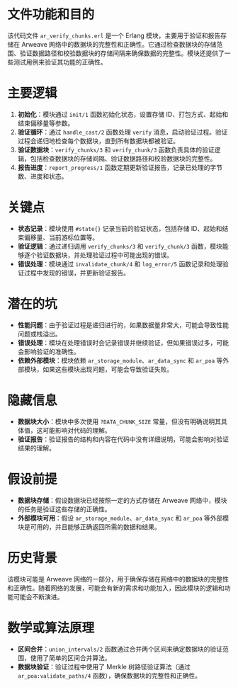# 文件功能和目的
该代码文件 `ar_verify_chunks.erl` 是一个 Erlang 模块，主要用于验证和报告存储在 Arweave 网络中的数据块的完整性和正确性。它通过检查数据块的存储范围、验证数据路径和校验数据块的存储间隔来确保数据的完整性。模块还提供了一些测试用例来验证其功能的正确性。

# 主要逻辑
1. **初始化**：模块通过 `init/1` 函数初始化状态，设置存储 ID、打包方式、起始和结束偏移量等参数。
2. **验证循环**：通过 `handle_cast/2` 函数处理 `verify` 消息，启动验证过程。验证过程会递归地检查每个数据块，直到所有数据块都被验证。
3. **验证数据块**：`verify_chunks/3` 和 `verify_chunk/3` 函数负责具体的验证逻辑，包括检查数据块的存储间隔、验证数据路径和校验数据块的完整性。
4. **报告进度**：`report_progress/1` 函数定期更新验证报告，记录已处理的字节数、进度和状态。

# 关键点
- **状态记录**：模块使用 `#state{}` 记录当前的验证状态，包括存储 ID、起始和结束偏移量、当前游标位置等。
- **验证逻辑**：通过递归调用 `verify_chunks/3` 和 `verify_chunk/3` 函数，模块能够逐个验证数据块，并处理验证过程中可能出现的错误。
- **错误处理**：模块通过 `invalidate_chunk/4` 和 `log_error/5` 函数记录和处理验证过程中发现的错误，并更新验证报告。

# 潜在的坑
- **性能问题**：由于验证过程是递归进行的，如果数据量非常大，可能会导致性能问题或栈溢出。
- **错误处理**：模块在处理错误时会记录错误并继续验证，但如果错误过多，可能会影响验证的准确性。
- **依赖外部模块**：模块依赖 `ar_storage_module`、`ar_data_sync` 和 `ar_poa` 等外部模块，如果这些模块出现问题，可能会导致验证失败。

# 隐藏信息
- **数据块大小**：模块中多次使用 `?DATA_CHUNK_SIZE` 常量，但没有明确说明其具体值，这可能影响对代码的理解。
- **验证报告**：验证报告的结构和内容在代码中没有详细说明，可能会影响对验证结果的理解。

# 假设前提
- **数据块存储**：假设数据块已经按照一定的方式存储在 Arweave 网络中，模块的任务是验证这些存储的正确性。
- **外部模块可用**：假设 `ar_storage_module`、`ar_data_sync` 和 `ar_poa` 等外部模块是可用的，并且能够正确返回所需的数据和结果。

# 历史背景
该模块可能是 Arweave 网络的一部分，用于确保存储在网络中的数据块的完整性和正确性。随着网络的发展，可能会有新的需求和功能加入，因此模块的逻辑和功能可能会不断演进。

# 数学或算法原理
- **区间合并**：`union_intervals/2` 函数通过合并两个区间来确定数据块的验证范围，使用了简单的区间合并算法。
- **数据块验证**：验证过程中使用了 Merkle 树路径验证算法（通过 `ar_poa:validate_paths/4` 函数），确保数据块的完整性和正确性。